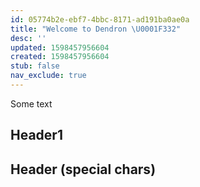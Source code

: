 ```yaml
---
id: 05774b2e-ebf7-4bbc-8171-ad191ba0ae0a
title: "Welcome to Dendron \U0001F332"
desc: ''
updated: 1598457956604
created: 1598457956604
stub: false
nav_exclude: true
---
```


Some text

## Header1

## Header (special chars)
